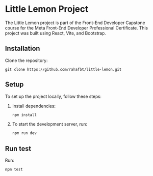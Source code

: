 # Little Lemon Project
The Little Lemon project is part of the Front-End Developer Capstone course for the Meta Front-End Developer Professional Certificate. 
This project was built using React, Vite, and Bootstrap.

## Installation
Clone the repository:

    git clone https://github.com/rahafbt/little-lemon.git


## Setup
To set up the project locally, follow these steps:

1. Install dependencies:

    ```bash
    npm install
    ```
2. To start the development server, run:

    ```bash
    npm run dev
    ```

## Run test
Run: 

    npm test

